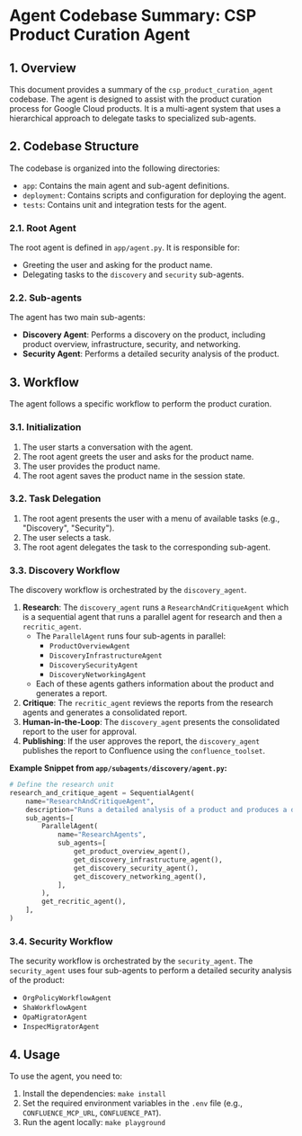 # Agent Codebase Summary: CSP Product Curation Agent

## 1. Overview

This document provides a summary of the `csp_product_curation_agent` codebase.
The agent is designed to assist with the product curation process for Google Cloud products.
It is a multi-agent system that uses a hierarchical approach to delegate tasks to specialized sub-agents.

## 2. Codebase Structure

The codebase is organized into the following directories:
- `app`: Contains the main agent and sub-agent definitions.
- `deployment`: Contains scripts and configuration for deploying the agent.
- `tests`: Contains unit and integration tests for the agent.

### 2.1. Root Agent

The root agent is defined in `app/agent.py`. It is responsible for:
- Greeting the user and asking for the product name.
- Delegating tasks to the `discovery` and `security` sub-agents.

### 2.2. Sub-agents

The agent has two main sub-agents:
- **Discovery Agent**: Performs a discovery on the product, including product overview, infrastructure, security, and networking.
- **Security Agent**: Performs a detailed security analysis of the product.

## 3. Workflow

The agent follows a specific workflow to perform the product curation.

### 3.1. Initialization

1.  The user starts a conversation with the agent.
2.  The root agent greets the user and asks for the product name.
3.  The user provides the product name.
4.  The root agent saves the product name in the session state.

### 3.2. Task Delegation

1.  The root agent presents the user with a menu of available tasks (e.g., "Discovery", "Security").
2.  The user selects a task.
3.  The root agent delegates the task to the corresponding sub-agent.

### 3.3. Discovery Workflow

The discovery workflow is orchestrated by the `discovery_agent`.

1.  **Research**: The `discovery_agent` runs a `ResearchAndCritiqueAgent` which is a sequential agent that runs a parallel agent for research and then a `recritic_agent`.
    - The `ParallelAgent` runs four sub-agents in parallel:
        - `ProductOverviewAgent`
        - `DiscoveryInfrastructureAgent`
        - `DiscoverySecurityAgent`
        - `DiscoveryNetworkingAgent`
    - Each of these agents gathers information about the product and generates a report.
2.  **Critique**: The `recritic_agent` reviews the reports from the research agents and generates a consolidated report.
3.  **Human-in-the-Loop**: The `discovery_agent` presents the consolidated report to the user for approval.
4.  **Publishing**: If the user approves the report, the `discovery_agent` publishes the report to Confluence using the `confluence_toolset`.

**Example Snippet from `app/subagents/discovery/agent.py`:**
```python
# Define the research unit
research_and_critique_agent = SequentialAgent(
    name="ResearchAndCritiqueAgent",
    description="Runs a detailed analysis of a product and produces a draft report. Takes the product name and user feedback as input.",
    sub_agents=[
        ParallelAgent(
            name="ResearchAgents",
            sub_agents=[
                get_product_overview_agent(),
                get_discovery_infrastructure_agent(),
                get_discovery_security_agent(),
                get_discovery_networking_agent(),
            ],
        ),
        get_recritic_agent(),
    ],
)
```

### 3.4. Security Workflow

The security workflow is orchestrated by the `security_agent`.
The `security_agent` uses four sub-agents to perform a detailed security analysis of the product:
- `OrgPolicyWorkflowAgent`
- `ShaWorkflowAgent`
- `OpaMigratorAgent`
- `InspecMigratorAgent`

## 4. Usage

To use the agent, you need to:
1.  Install the dependencies: `make install`
2.  Set the required environment variables in the `.env` file (e.g., `CONFLUENCE_MCP_URL`, `CONFLUENCE_PAT`).
3.  Run the agent locally: `make playground`
